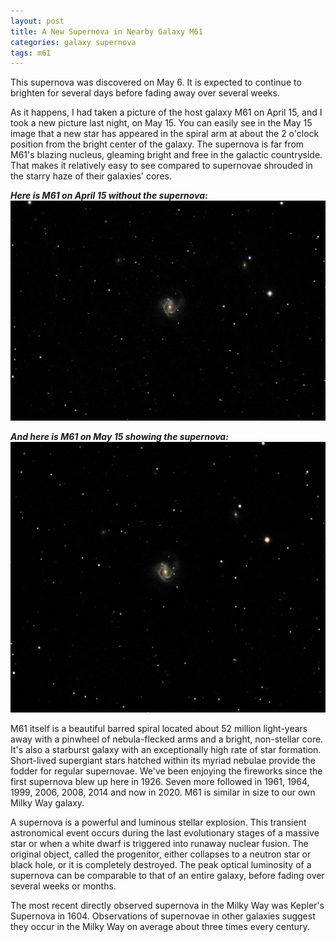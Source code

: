```yaml
---
layout: post
title: A New Supernova in Nearby Galaxy M61
categories: galaxy supernova
tags: m61
---
```

This supernova was discovered on May 6.  It is expected to continue to brighten for several days before fading away over several weeks. 

As it happens, I had taken a picture of the host galaxy M61 on April 15, and I took a new picture last night, on May 15.  You can easily see in the May 15 image that a new star has appeared in the spiral arm at about the 2 o'clock position from the bright center of the galaxy. The supernova is far from M61's blazing nucleus, gleaming bright and free in the galactic countryside. That makes it relatively easy to see compared to supernovae shrouded in the starry haze of their galaxies' cores.

_**Here is M61 on April 15 without the supernova:**_
![M61 on April 15, 2020 seen using Celestron RASA 8 and ZWO ASI183MC](..\images\m61_2020-04-15T23_55_32_Stack_16bits_201frames_603s.jpg)

_**And here is M61 on May 15 showing the supernova:**_
![M61 on May 15, 2020 seen using Celestron RASA 8 and ZWO ASI183MC](..\images\m61_2020-05-15T21_45_56_Stack_16bits_201frames_603s.jpg)

M61 itself is a beautiful barred spiral located about 52 million light-years away with a pinwheel of nebula-flecked arms and a bright, non-stellar core. It's also a starburst galaxy with an exceptionally high rate of star formation. Short-lived supergiant stars hatched within its myriad nebulae provide the fodder for regular supernovae. We've been enjoying the fireworks since the first supernova blew up here in 1926. Seven more followed in 1961, 1964, 1999, 2006, 2008, 2014 and now in 2020. M61 is similar in size to our own Milky Way galaxy.

A supernova is a powerful and luminous stellar explosion. This transient astronomical event occurs during the last evolutionary stages of a massive star or when a white dwarf is triggered into runaway nuclear fusion. The original object, called the progenitor, either collapses to a neutron star or black hole, or it is completely destroyed. The peak optical luminosity of a supernova can be comparable to that of an entire galaxy, before fading over several weeks or months.

The most recent directly observed supernova in the Milky Way was Kepler's Supernova in 1604. Observations of supernovae in other galaxies suggest they occur in the Milky Way on average about three times every century.